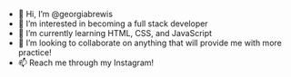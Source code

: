 - 👋 Hi, I’m @georgiabrewis
- 👀 I’m interested in becoming a full stack developer
- 🌱 I’m currently learning HTML, CSS, and JavaScript
- 💞️ I’m looking to collaborate on anything that will provide me with more practice!
- 📫 Reach me through my Instagram!

<!---
georgiabrewis/georgiabrewis is a ✨ special ✨ repository because its `README.md` (this file) appears on your GitHub profile.
You can click the Preview link to take a look at your changes.
--->
